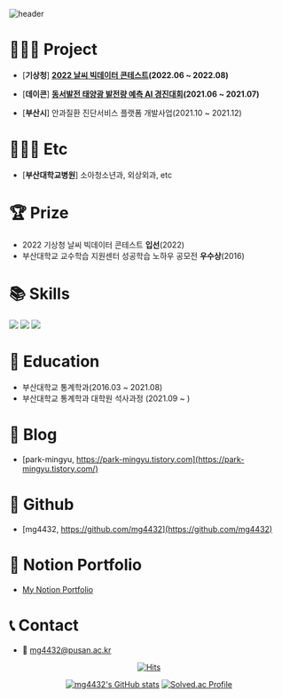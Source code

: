 <!-- ![header](https://capsule-render.vercel.app/api?type=waving&color=#B897FF&height=250&section=header&text=Welcome%20GitHub&fontSize=70&animation=fadeIn) -->

![header](https://capsule-render.vercel.app/api?type=waving&color=FEECB3&height=300&section=header&text=Welcome!&fontSize=90)



# 👨🏻‍💻 Project
- [**기상청**] **[2022 날씨 빅데이터 콘테스트](https://bd.kma.go.kr/contest/)(2022.06 ~ 2022.08)**
    
- [**데이콘**] **[동서발전 태양광 발전량 예측 AI 경진대회](https://dacon.io/competitions/official/235720/overview/description)(2021.06 ~ 2021.07)**
        
- [**부산시**] 안과질환 진단서비스 플랫폼 개발사업(2021.10 ~ 2021.12)
        
# 👨🏻‍💻 Etc
- [**부산대학교병원**] 소아청소년과,  외상외과, etc

# 🏆 Prize
- 2022 기상청 날씨 빅데이터 콘테스트 **입선**(2022)
- 부산대학교 교수학습 지원센터 성공학습 노하우 공모전 **우수상**(2016)

# 📚 Skills
<img src="https://img.shields.io/badge/Python-3776AB?style=flat-square&logo=Python&logoColor=white"/></a>
<img src="https://img.shields.io/badge/R-276DC3?style=flat-square&logo=R&logoColor=white"/></a>
<img src="https://img.shields.io/badge/MySQL-4479A2?style=flat-square&logo=MySQL&logoColor=white"/></a>


# 🏫 Education
- 부산대학교 통계학과(2016.03 ~ 2021.08)
- 부산대학교 통계학과 대학원 석사과정 (2021.09 ~ )

# 📓 Blog
- [park-mingyu, https://park-mingyu.tistory.com](https://park-mingyu.tistory.com/)

# 🌱 Github
- [mg4432, https://github.com/mg4432](https://github.com/mg4432)

# 📓 Notion Portfolio 
- [My Notion Portfolio](https://mingyupark.notion.site/Mingyu-Park-a3eb0a30e8af45f297a2e1d247f48dd8)


# 📞 Contact
- 📧 mg4432@pusan.ac.kr

<div align=center>
 
[![Hits](https://hits.seeyoufarm.com/api/count/incr/badge.svg?url=https%3A%2F%2Fgithub.com%2Fmg4432&count_bg=%2379C83D&title_bg=%23555555&icon=&icon_color=%23E7E7E7&title=hits&edge_flat=false)](https://hits.seeyoufarm.com)

[![mg4432's GitHub stats](https://github-readme-stats.vercel.app/api?username=mg4432)](https://github.com/mg4432/) 
[![Solved.ac Profile](http://mazassumnida.wtf/api/generate_badge?boj=mg4432&size=large)](https://solved.ac/mg4432)

<!-- ![Top Langs](https://github-readme-stats.vercel.app/api/top-langs/?username=mg4432&layout=compact) -->

</div>
